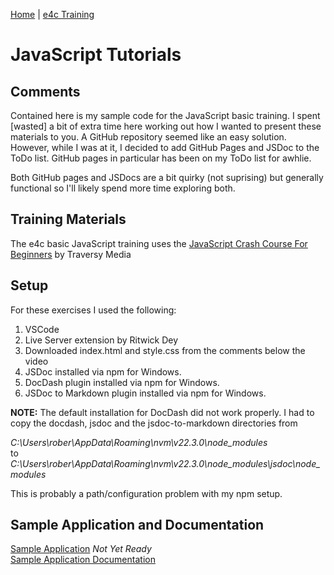 [Home](/) \| [e4c Training](/e4cTraining)

# JavaScript Tutorials

## Comments

Contained here is my sample code for the JavaScript basic training.  I spent \[wasted\] a bit of
extra time here working out how I wanted to present these materials to you.  A GitHub repository
seemed like an easy solution.  However, while I was at it, I decided to add GitHub Pages and 
JSDoc to the ToDo list.  GitHub pages in particular has been on my ToDo list for awhlie.

Both GitHub pages and JSDocs are a bit quirky (not suprising) but generally functional so I'll 
likely spend more time exploring both.

## Training Materials

The e4c basic JavaScript training uses the 
[JavaScript Crash Course For Beginners](https://www.youtube.com/watch?v=hdI2bqOjy3c) by Traversy Media

## Setup

For these exercises I used the following:

1. VSCode
2. Live Server extension by Ritwick Dey
3. Downloaded index.html and style.css from the comments below the video
4. JSDoc installed via npm for Windows.
5. DocDash plugin installed via npm for Windows.  
6. JSDoc to Markdown plugin installed via npm for Windows.

**NOTE:** The default installation for DocDash did not work properly.  I had to copy the docdash,
jsdoc and the jsdoc-to-markdown directories from 

_C:\Users\rober\AppData\Roaming\nvm\v22.3.0\node_modules_
<br>to
<br>_C:\Users\rober\AppData\Roaming\nvm\v22.3.0\node_modules\jsdoc\node_modules_

This is probably a path/configuration problem with my npm setup.

## Sample Application and Documentation

[Sample Application](./index1.html)  _Not Yet Ready_
<br>[Sample Application Documentation](./docs)

